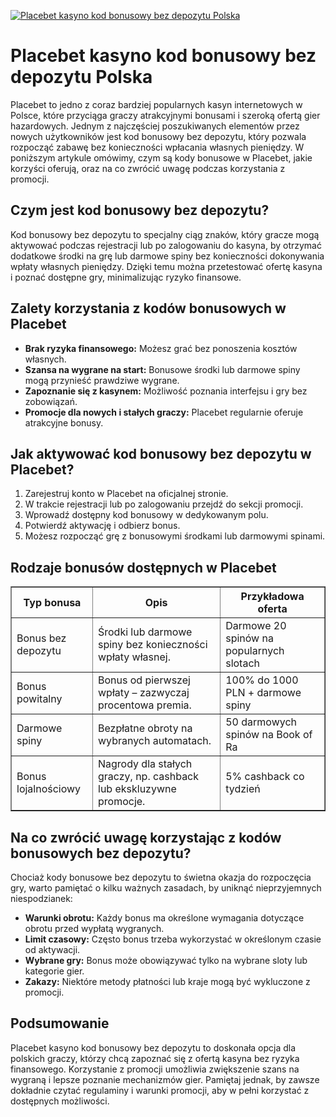[![Placebet kasyno kod bonusowy bez depozytu Polska](https://123-caf.pages.dev/gitsignup.png)](https://vrmoo.ru/Bt82HjjY)

<h1>Placebet kasyno kod bonusowy bez depozytu Polska</h1> <p>Placebet to jedno z coraz bardziej popularnych kasyn internetowych w Polsce, które przyciąga graczy atrakcyjnymi bonusami i szeroką ofertą gier hazardowych. Jednym z najczęściej poszukiwanych elementów przez nowych użytkowników jest kod bonusowy bez depozytu, który pozwala rozpocząć zabawę bez konieczności wpłacania własnych pieniędzy. W poniższym artykule omówimy, czym są kody bonusowe w Placebet, jakie korzyści oferują, oraz na co zwrócić uwagę podczas korzystania z promocji.</p>  <h2>Czym jest kod bonusowy bez depozytu?</h2> <p>Kod bonusowy bez depozytu to specjalny ciąg znaków, który gracze mogą aktywować podczas rejestracji lub po zalogowaniu do kasyna, by otrzymać dodatkowe środki na grę lub darmowe spiny bez konieczności dokonywania wpłaty własnych pieniędzy. Dzięki temu można przetestować ofertę kasyna i poznać dostępne gry, minimalizując ryzyko finansowe.</p>  <h2>Zalety korzystania z kodów bonusowych w Placebet</h2> <ul>   <li><strong>Brak ryzyka finansowego:</strong> Możesz grać bez ponoszenia kosztów własnych.</li>   <li><strong>Szansa na wygrane na start:</strong> Bonusowe środki lub darmowe spiny mogą przynieść prawdziwe wygrane.</li>   <li><strong>Zapoznanie się z kasynem:</strong> Możliwość poznania interfejsu i gry bez zobowiązań.</li>   <li><strong>Promocje dla nowych i stałych graczy:</strong> Placebet regularnie oferuje atrakcyjne bonusy.</li> </ul>  <h2>Jak aktywować kod bonusowy bez depozytu w Placebet?</h2> <ol>   <li>Zarejestruj konto w Placebet na oficjalnej stronie.</li>   <li>W trakcie rejestracji lub po zalogowaniu przejdź do sekcji promocji.</li>   <li>Wprowadź dostępny kod bonusowy w dedykowanym polu.</li>   <li>Potwierdź aktywację i odbierz bonus.</li>   <li>Możesz rozpocząć grę z bonusowymi środkami lub darmowymi spinami.</li> </ol>  <h2>Rodzaje bonusów dostępnych w Placebet</h2> <table border="1" cellpadding="10" cellspacing="0" style="border-collapse: collapse; width: 100%; max-width: 600px;">   <thead>     <tr>       <th>Typ bonusa</th>       <th>Opis</th>       <th>Przykładowa oferta</th>     </tr>   </thead>   <tbody>     <tr>       <td>Bonus bez depozytu</td>       <td>Środki lub darmowe spiny bez konieczności wpłaty własnej.</td>       <td>Darmowe 20 spinów na popularnych slotach</td>     </tr>     <tr>       <td>Bonus powitalny</td>       <td>Bonus od pierwszej wpłaty – zazwyczaj procentowa premia.</td>       <td>100% do 1000 PLN + darmowe spiny</td>     </tr>     <tr>       <td>Darmowe spiny</td>       <td>Bezpłatne obroty na wybranych automatach.</td>       <td>50 darmowych spinów na Book of Ra</td>     </tr>     <tr>       <td>Bonus lojalnościowy</td>       <td>Nagrody dla stałych graczy, np. cashback lub ekskluzywne promocje.</td>       <td>5% cashback co tydzień</td>     </tr>   </tbody> </table>  <h2>Na co zwrócić uwagę korzystając z kodów bonusowych bez depozytu?</h2> <p>Chociaż kody bonusowe bez depozytu to świetna okazja do rozpoczęcia gry, warto pamiętać o kilku ważnych zasadach, by uniknąć nieprzyjemnych niespodzianek:</p> <ul>   <li><strong>Warunki obrotu:</strong> Każdy bonus ma określone wymagania dotyczące obrotu przed wypłatą wygranych.</li>   <li><strong>Limit czasowy:</strong> Często bonus trzeba wykorzystać w określonym czasie od aktywacji.</li>   <li><strong>Wybrane gry:</strong> Bonus może obowiązywać tylko na wybrane sloty lub kategorie gier.</li>   <li><strong>Zakazy:</strong> Niektóre metody płatności lub kraje mogą być wykluczone z promocji.</li> </ul>  <h2>Podsumowanie</h2> <p>Placebet kasyno kod bonusowy bez depozytu to doskonała opcja dla polskich graczy, którzy chcą zapoznać się z ofertą kasyna bez ryzyka finansowego. Korzystanie z promocji umożliwia zwiększenie szans na wygraną i lepsze poznanie mechanizmów gier. Pamiętaj jednak, by zawsze dokładnie czytać regulaminy i warunki promocji, aby w pełni korzystać z dostępnych możliwości.</p>